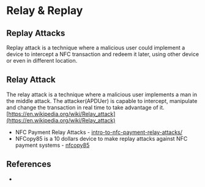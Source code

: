 # Relay & Replay

## Replay Attacks

Replay attack is a technique where a malicious user could implement a device to intercept a NFC transaction and redeem it later, using other device or even in different location. 


## Relay Attack

The relay attack is a technique where a malicious user implements a man in the middle attack. The attacker(APDUer) is capable to intercept, manipulate and change the transaction in real time to take advantage of it. [https://en.wikipedia.org/wiki/Relay_attack](https://en.wikipedia.org/wiki/Relay_attack)

* NFC Payment Relay Attacks - [intro-to-nfc-payment-relay-attacks/](https://salmg.net/2018/12/01/intro-to-nfc-payment-relay-attacks/)
* NFCopy85 is a 10 dollars device to make replay attacks against NFC payment systems - [nfcopy85](https://salmg.net/2019/06/16/nfcopy85/)


## References

* []()